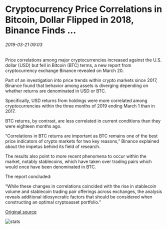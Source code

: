 # Cryptocurrency Price Correlations in Bitcoin, Dollar Flipped in 2018, Binance Finds ...

###### 2019-03-21 09:03

Price correlations among major cryptocurrencies increased against the U.S. dollar (USD) but fell in Bitcoin (BTC) terms, a new report from cryptocurrency exchange Binance revealed on March 20.

Part of an investigation into price trends within crypto markets since 2017, Binance found that behavior among assets is diverging depending on whether returns are denominated in USD or BTC.

Specifically, USD returns from holdings were more correlated among cryptocurrencies within the three months of 2019 ending March 1 than in 2017.

BTC returns, by contrast, are less correlated in current conditions than they were eighteen months ago.

“Correlations in BTC returns are important as BTC remains one of the best price indicators of crypto markets for two key reasons,” Binance explained about the impetus behind its field of research.

The results also point to more recent phenomena to occur within the market, notably stablecoins, which have taken over trading pairs which would once have been denominated in BTC.

The report concluded:

“While these changes in correlations coincided with the rise in stablecoin volume and stablecoin trading pair offerings across exchanges, the analysis reveals additional idiosyncratic factors that should be considered when constructing an optimal cryptoasset portfolio.”

[Original source](https://cointelegraph.com/news/cryptocurrency-price-correlations-in-bitcoin-dollar-flipped-in-2018-binance-finds)

![stats](https://c.statcounter.com/11760860/0/a89fa40b/1/ "stats")